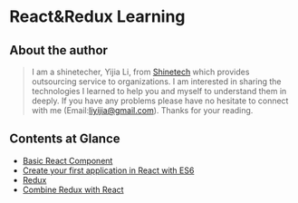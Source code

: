 # React&Redux Learning

## About the author

>I am a shinetecher, Yijia Li, from <a href='http://www.shinetechchina.com/' target="_blank">Shinetech</a> which provides outsourcing service to organizations.
I am interested in sharing the technologies I learned to help you and myself to understand them in deeply. If you have any problems please have
no hesitate to connect with me (Email:liyijia@gmail.com). Thanks for your reading.

## Contents at Glance

* [Basic React Component](/tree/master/lesson-01-Basic%20React%20Component)
* [Create your first application in React with ES6](/tree/master/lesson-02-React%20with%20ES6)
* [Redux](/tree/master/lesson-03-Redux)
* [Combine Redux with React](/tree/master/lesson-04-React%20with%20Redux)